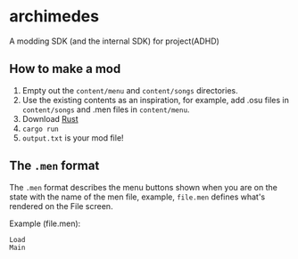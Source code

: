 # archimedes

A modding SDK (and the internal SDK) for project(ADHD)

## How to make a mod

1. Empty out the `content/menu` and `content/songs` directories.
2. Use the existing contents as an inspiration, for example, add .osu files in `content/songs` and .men files in `content/menu`.
3. Download [Rust](https://rustup.rs/)
4. `cargo run`
5. `output.txt` is your mod file!

## The `.men` format

The `.men` format describes the menu buttons shown when you are on the state with the name of the men file, example, `file.men` defines what's rendered on the File screen.

Example (file.men):

```
Load
Main
```
